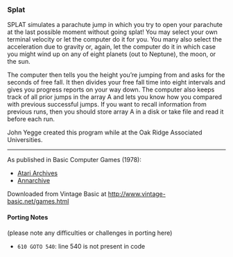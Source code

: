 ### Splat

SPLAT simulates a parachute jump in which you try to open your parachute at the last possible moment without going splat! You may select your own terminal velocity or let the computer do it for you. You many also select the acceleration due to gravity or, again, let the computer do it in which case you might wind up on any of eight planets (out to Neptune), the moon, or the sun.

The computer then tells you the height you’re jumping from and asks for the seconds of free fall. It then divides your free fall time into eight intervals and gives you progress reports on your way down. The computer also keeps track of all prior jumps in the array A and lets you know how you compared with previous successful jumps. If you want to recall information from previous runs, then you should store array A in a disk or take file and read it before each run.

John Yegge created this program while at the Oak Ridge Associated Universities.

---

As published in Basic Computer Games (1978):
- [Atari Archives](https://www.atariarchives.org/basicgames/showpage.php?page=151)
- [Annarchive](https://annarchive.com/files/Basic_Computer_Games_Microcomputer_Edition.pdf#page=166)

Downloaded from Vintage Basic at
http://www.vintage-basic.net/games.html

#### Porting Notes

(please note any difficulties or challenges in porting here)

- `610 GOTO 540`: line 540 is not present in code
